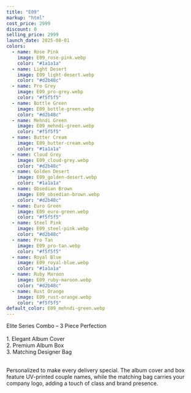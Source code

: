 ```yaml
---
title: "E09"
markup: "html"
cost_price: 2999
discount: 0
selling_price: 2999
launch_date: 2025-08-01
colors:
  - name: Rose Pink
    image: E09_rose-pink.webp
    color: "#1a1a1a"
  - name: Light Desert
    image: E09_light-desert.webp
    color: "#d2b48c"
  - name: Pro Grey
    image: E09_pro-grey.webp
    color: "#f5f5f5"
  - name: Bottle Green
    image: E09_bottle-green.webp
    color: "#d2b48c"
  - name: Mehndi Green
    image: E09_mehndi-green.webp
    color: "#f5f5f5"
  - name: Butter Cream
    image: E09_butter-cream.webp
    color: "#1a1a1a"
  - name: Cloud Grey
    image: E09_cloud-grey.webp
    color: "#d2b48c"
  - name: Golden Desert
    image: E09_golden-desert.webp
    color: "#1a1a1a"
  - name: Obsedian Brown
    image: E09_obsedian-brown.webp
    color: "#d2b48c"
  - name: Euro Green
    image: E09_euro-green.webp
    color: "#f5f5f5"
  - name: Steel Pink
    image: E09_steel-pink.webp
    color: "#d2b48c"
  - name: Pro Tan
    image: E09_pro-tan.webp
    color: "#f5f5f5"
  - name: Royal Blue
    image: E09_royal-blue.webp
    color: "#1a1a1a"
  - name: Ruby Maroon
    image: E09_ruby-maroon.webp
    color: "#d2b48c"
  - name: Rust Orange
    image: E09_rust-orange.webp
    color: "#f5f5f5"
default_color: E09_mehndi-green.webp
---
```


Elite Series Combo – 3 Piece Perfection<br><br> <span class='text-b font-medium text-lime-300 mb-1'> 1. Elegant Album Cover<br> 2. Premium Album Box<br> 3. Matching Designer Bag<br><br> </span> <div class='max-w-xl mx-auto'> Personalized to make every delivery special. The album cover and box feature UV-printed couple names, while the matching bag carries your company logo, adding a touch of class and brand presence. </div>
